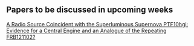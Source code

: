 <h2> Papers to be discussed in upcoming weeks</h2>

[A Radio Source Coincident with the Superluminous Supernova PTF10hgi: Evidence for a Central Engine and an Analogue of the Repeating FRB121102?](https://arxiv.org/abs/1901.10479)
